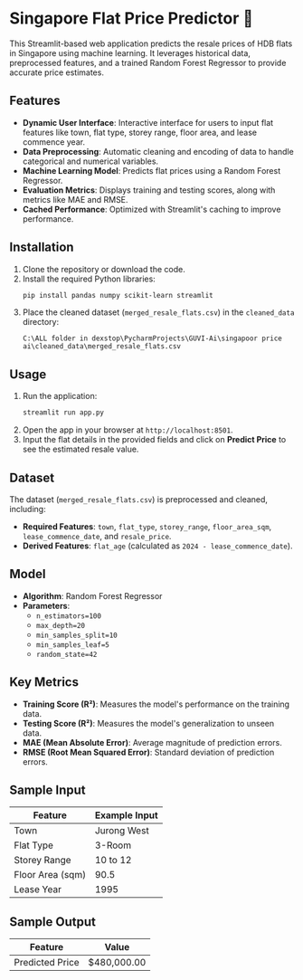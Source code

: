 # Singapore Flat Price Predictor 🏢

This Streamlit-based web application predicts the resale prices of HDB flats in Singapore using machine learning. It leverages historical data, preprocessed features, and a trained Random Forest Regressor to provide accurate price estimates.

## Features

- **Dynamic User Interface**: Interactive interface for users to input flat features like town, flat type, storey range, floor area, and lease commence year.
- **Data Preprocessing**: Automatic cleaning and encoding of data to handle categorical and numerical variables.
- **Machine Learning Model**: Predicts flat prices using a Random Forest Regressor.
- **Evaluation Metrics**: Displays training and testing scores, along with metrics like MAE and RMSE.
- **Cached Performance**: Optimized with Streamlit's caching to improve performance.

## Installation

1. Clone the repository or download the code.
2. Install the required Python libraries:
   ```bash
   pip install pandas numpy scikit-learn streamlit
   ```
3. Place the cleaned dataset (`merged_resale_flats.csv`) in the `cleaned_data` directory:
   ```
   C:\ALL folder in dexstop\PycharmProjects\GUVI-Ai\singapoor price ai\cleaned_data\merged_resale_flats.csv
   ```

## Usage

1. Run the application:
   ```bash
   streamlit run app.py
   ```
2. Open the app in your browser at `http://localhost:8501`.
3. Input the flat details in the provided fields and click on **Predict Price** to see the estimated resale value.

## Dataset

The dataset (`merged_resale_flats.csv`) is preprocessed and cleaned, including:

- **Required Features**: `town`, `flat_type`, `storey_range`, `floor_area_sqm`, `lease_commence_date`, and `resale_price`.
- **Derived Features**: `flat_age` (calculated as `2024 - lease_commence_date`).

## Model

- **Algorithm**: Random Forest Regressor
- **Parameters**:
  - `n_estimators=100`
  - `max_depth=20`
  - `min_samples_split=10`
  - `min_samples_leaf=5`
  - `random_state=42`

## Key Metrics

- **Training Score (R²)**: Measures the model's performance on the training data.
- **Testing Score (R²)**: Measures the model's generalization to unseen data.
- **MAE (Mean Absolute Error)**: Average magnitude of prediction errors.
- **RMSE (Root Mean Squared Error)**: Standard deviation of prediction errors.

## Sample Input

| Feature          | Example Input |
|-------------------|---------------|
| Town             | Jurong West   |
| Flat Type        | 3-Room        |
| Storey Range     | 10 to 12      |
| Floor Area (sqm) | 90.5          |
| Lease Year       | 1995          |

## Sample Output

| Feature         | Value           |
|------------------|-----------------|
| Predicted Price | $480,000.00     |

